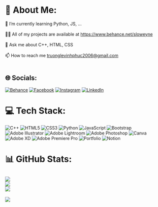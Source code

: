 # 💫 About Me:
🌱 I’m currently learning Python, JS, ...<br><br>👨‍💻 All of my projects are available at https://www.behance.net/sloweyne<br><br>💬 Ask me about C++, HTML, CSS<br><br>📫 How to reach me truonglevinhphuc2006@gmail.com<br><br>


## 🌐 Socials:
[![Behance](https://img.shields.io/badge/Behance-1769ff?logo=behance&logoColor=white)](https://behance.net/sloweyne) [![Facebook](https://img.shields.io/badge/Facebook-%231877F2.svg?logo=Facebook&logoColor=white)](https://facebook.com/sloweyne) [![Instagram](https://img.shields.io/badge/Instagram-%23E4405F.svg?logo=Instagram&logoColor=white)](https://instagram.com/slwz.vp) [![LinkedIn](https://img.shields.io/badge/LinkedIn-%230077B5.svg?logo=linkedin&logoColor=white)](https://linkedin.com/in/sloweyne) 

# 💻 Tech Stack:
![C++](https://img.shields.io/badge/c++-%2300599C.svg?style=for-the-badge&logo=c%2B%2B&logoColor=white) ![HTML5](https://img.shields.io/badge/html5-%23E34F26.svg?style=for-the-badge&logo=html5&logoColor=white) ![CSS3](https://img.shields.io/badge/css3-%231572B6.svg?style=for-the-badge&logo=css3&logoColor=white) ![Python](https://img.shields.io/badge/python-3670A0?style=for-the-badge&logo=python&logoColor=ffdd54) ![JavaScript](https://img.shields.io/badge/javascript-%23323330.svg?style=for-the-badge&logo=javascript&logoColor=%23F7DF1E) ![Bootstrap](https://img.shields.io/badge/bootstrap-%23563D7C.svg?style=for-the-badge&logo=bootstrap&logoColor=white) ![Adobe Illustrator](https://img.shields.io/badge/adobeillustrator-%23FF9A00.svg?style=for-the-badge&logo=adobeillustrator&logoColor=white) ![Adobe Lightroom](https://img.shields.io/badge/Adobe%20Lightroom-31A8FF.svg?style=for-the-badge&logo=Adobe%20Lightroom&logoColor=white) ![Adobe Photoshop](https://img.shields.io/badge/adobephotoshop-%2331A8FF.svg?style=for-the-badge&logo=adobephotoshop&logoColor=white) ![Canva](https://img.shields.io/badge/Canva-%2300C4CC.svg?style=for-the-badge&logo=Canva&logoColor=white) ![Adobe XD](https://img.shields.io/badge/Adobe%20XD-470137?style=for-the-badge&logo=Adobe%20XD&logoColor=#FF61F6) ![Adobe Premiere Pro](https://img.shields.io/badge/Adobe%20Premiere%20Pro-9999FF.svg?style=for-the-badge&logo=Adobe%20Premiere%20Pro&logoColor=white) ![Portfolio](https://img.shields.io/badge/Portfolio-%23000000.svg?style=for-the-badge&logo=firefox&logoColor=#FF7139) ![Notion](https://img.shields.io/badge/Notion-%23000000.svg?style=for-the-badge&logo=notion&logoColor=white)
# 📊 GitHub Stats:
![](https://github-readme-stats.vercel.app/api?username=sl0w3y&theme=nightowl&hide_border=true&include_all_commits=true&count_private=false)<br/>
![](https://github-readme-streak-stats.herokuapp.com/?user=sl0w3y&theme=nightowl&hide_border=true)<br/>
![](https://github-readme-stats.vercel.app/api/top-langs/?username=sl0w3y&theme=nightowl&hide_border=true&include_all_commits=true&count_private=false&layout=compact)
---
[![](https://visitcount.itsvg.in/api?id=sl0w3y&icon=2&color=9)](https://visitcount.itsvg.in)
